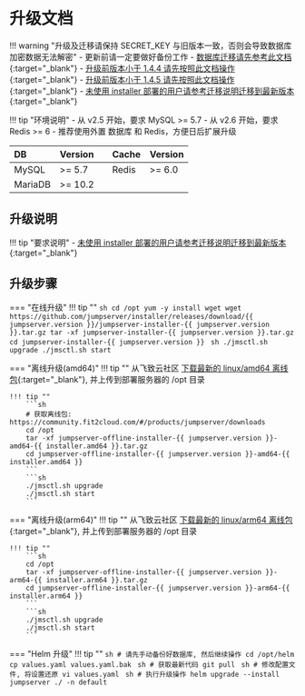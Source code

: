 # 升级文档

!!! warning "升级及迁移请保持 SECRET_KEY 与旧版本一致，否则会导致数据库加密数据无法解密"
    - 更新前请一定要做好备份工作
    - [数据库迁移请先参考此文档](mariadb-mysql.md){:target="_blank"}
    - [升级前版本小于 1.4.4 请先按照此文档操作](1.0.0-1.4.3.md){:target="_blank"}
    - [升级前版本小于 1.4.5 请先按照此文档操作](1.4.4.md){:target="_blank"}
    - [未使用 installer 部署的用户请参考迁移说明迁移到最新版本](../migration.md){:target="_blank"}

!!! tip "环境说明"
    - 从 v2.5 开始，要求 MySQL >= 5.7
    - 从 v2.6 开始，要求 Redis >= 6
    - 推荐使用外置 数据库 和 Redis，方便日后扩展升级

| DB      | Version |    | Cache | Version |
| :------ | :------ | :- | :---- | :------ |
| MySQL   | >= 5.7  |    | Redis | >= 6.0  |
| MariaDB | >= 10.2 |    |       |         |

## 升级说明

!!! tip "要求说明"
    - [未使用 installer 部署的用户请参考迁移说明迁移到最新版本](../migration.md){:target="_blank"}

## 升级步骤

=== "在线升级"
    !!! tip ""
        ```sh
        cd /opt
        yum -y install wget
        wget https://github.com/jumpserver/installer/releases/download/{{ jumpserver.version }}/jumpserver-installer-{{ jumpserver.version }}.tar.gz
        tar -xf jumpserver-installer-{{ jumpserver.version }}.tar.gz
        cd jumpserver-installer-{{ jumpserver.version }}
        ```
        ```sh
        ./jmsctl.sh upgrade
        ./jmsctl.sh start
        ```

=== "离线升级(amd64)"
    !!! tip ""
        从飞致云社区 [下载最新的 linux/amd64 离线包](https://community.fit2cloud.com/#/products/jumpserver/downloads){:target="_blank"}, 并上传到部署服务器的 /opt 目录

    !!! tip ""
        ```sh
        # 获取离线包: https://community.fit2cloud.com/#/products/jumpserver/downloads
        cd /opt
        tar -xf jumpserver-offline-installer-{{ jumpserver.version }}-amd64-{{ installer.amd64 }}.tar.gz
        cd jumpserver-offline-installer-{{ jumpserver.version }}-amd64-{{ installer.amd64 }}
        ```
        ```sh
        ./jmsctl.sh upgrade
        ./jmsctl.sh start
        ```

=== "离线升级(arm64)"
    !!! tip ""
        从飞致云社区 [下载最新的 linux/arm64 离线包](https://community.fit2cloud.com/#/products/jumpserver/downloads){:target="_blank"}, 并上传到部署服务器的 /opt 目录

    !!! tip ""
        ```sh
        cd /opt
        tar -xf jumpserver-offline-installer-{{ jumpserver.version }}-arm64-{{ installer.arm64 }}.tar.gz
        cd jumpserver-offline-installer-{{ jumpserver.version }}-arm64-{{ installer.arm64 }}
        ```
        ```sh
        ./jmsctl.sh upgrade
        ./jmsctl.sh start
        ```

=== "Helm 升级"
    !!! tip ""
        ```sh
        # 请先手动备份好数据库, 然后继续操作
        cd /opt/helm
        cp values.yaml values.yaml.bak
        ```
        ```sh
        # 获取最新代码
        git pull
        ```
        ```sh
        # 修改配置文件, 将设置还原
        vi values.yaml
        ```
        ```sh
        # 执行升级操作
        helm upgrade --install jumpserver ./ -n default
        ```
